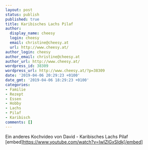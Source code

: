 ```yaml
---
layout: post
status: publish
published: true
title: Karibisches Lachs Pilaf
author:
  display_name: cheesy
  login: cheesy
  email: christine@cheesy.at
  url: http://www.cheesy.at/
author_login: cheesy
author_email: christine@cheesy.at
author_url: http://www.cheesy.at/
wordpress_id: 38309
wordpress_url: http://www.cheesy.at/?p=38309
date: '2019-04-06 20:29:23 +0100'
date_gmt: '2019-04-06 18:29:23 +0100'
categories:
- Familie
- Rezept
- Essen
- Hobby
- Lachs
- Pilaf
- Karibisch
comments: []
---
```

Ein anderes Kochvideo von David - Karibisches Lachs Pilaf
[embed]https://www.youtube.com/watch?v=IwIZlGxSIdk[/embed]
